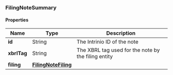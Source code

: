 
[//]: # (CLASS:FilingNoteSummary)

[//]: # (KIND:object)

### FilingNoteSummary

#### Properties

[//]: # (START_DEFINITION)

Name | Type | Description
------------ | ------------- | -------------
**id** | String | The Intrinio ID of the note &nbsp;
**xbrlTag** | String | The XBRL tag used for the note by the filing entity &nbsp;
**filing** | [**FilingNoteFiling**](FilingNoteFiling.md) |  &nbsp;

[//]: # (END_DEFINITION)


[//]: # (CONTAINED_CLASS:FilingNoteFiling)





